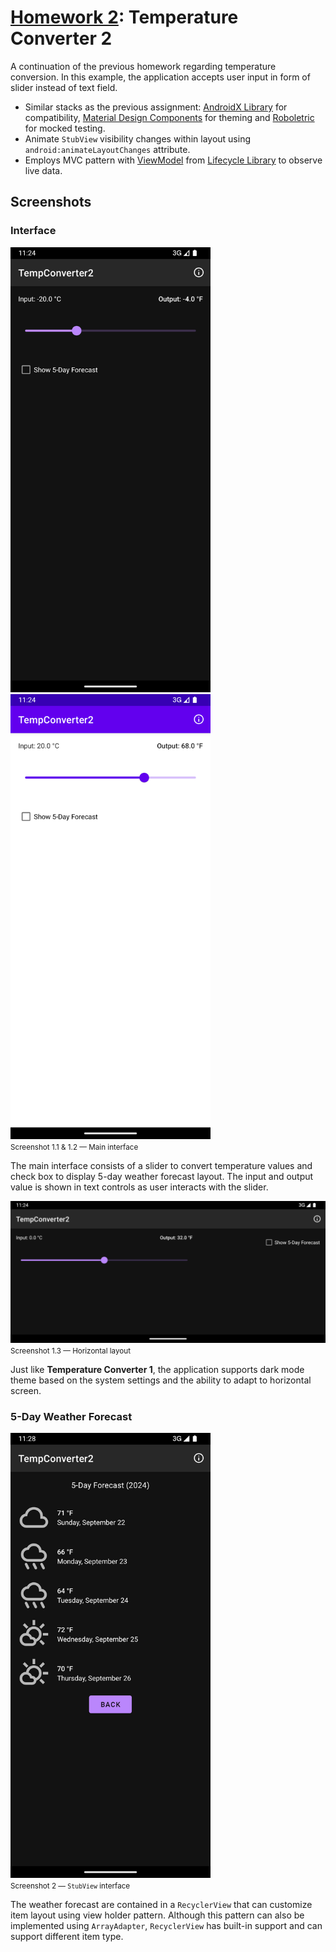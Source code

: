 # [Homework 2](https://github.com/hanggrian/IIT-ITM515/blob/assets/assignments/hw2.docx): Temperature Converter 2

A continuation of the previous homework regarding temperature conversion. In
this example, the application accepts user input in form of slider instead
of text field.

- Similar stacks as the previous assignment: [AndroidX Library](https://developer.android.com/jetpack/androidx)
  for compatibility, [Material Design Components](https://developer.android.com/design/ui/mobile/guides/components/material-overview)
  for theming and [Roboletric](https://robolectric.org/) for mocked testing.
- Animate `StubView` visibility changes within layout using
  `android:animateLayoutChanges` attribute.
- Employs MVC pattern with [ViewModel](https://developer.android.com/topic/libraries/architecture/viewmodel)
  from [Lifecycle Library](https://developer.android.com/jetpack/androidx/releases/lifecycle)
  to observe live data.

## Screenshots

### Interface

<img width="320" src="https://github.com/hanggrian/IIT-ITM555/raw/assets/assignments/hw2/screenshot1_1.png">
<img width="320" src="https://github.com/hanggrian/IIT-ITM555/raw/assets/assignments/hw2/screenshot1_2.png"><br><small>Screenshot 1.1 & 1.2 &mdash; Main interface</small>

The main interface consists of a slider to convert temperature values and check
box to display 5-day weather forecast layout. The input and output value is
shown in text controls as user interacts with the slider.

<img width="640" src="https://github.com/hanggrian/IIT-ITM555/raw/assets/assignments/hw2/screenshot1_3.png"><br><small>Screenshot 1.3 &mdash; Horizontal layout</small>

Just like **Temperature Converter 1**, the application supports dark mode theme
based on the system settings and the ability to adapt to horizontal screen.

### 5-Day Weather Forecast

<img width="320" src="https://github.com/hanggrian/IIT-ITM555/raw/assets/assignments/hw2/screenshot2.png"><br><small>Screenshot 2 &mdash; `StubView` interface</small>

The weather forecast are contained in a `RecyclerView` that can customize
item layout using view holder pattern. Although this pattern can also be
implemented using `ArrayAdapter`, `RecyclerView` has built-in support and can
support different item type.
